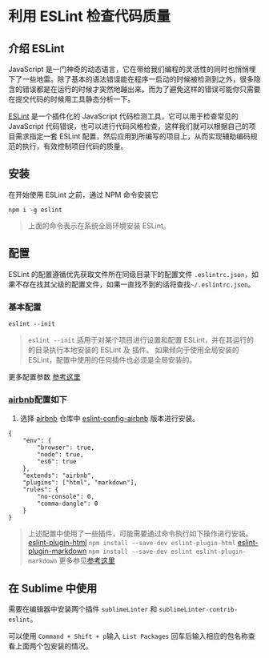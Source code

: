 # 利用 ESLint 检查代码质量

## 介绍 ESLint

JavaScript 是一门神奇的动态语言，它在带给我们编程的灵活性的同时也悄悄埋下了一些地雷。除了基本的语法错误能在程序一启动的时候被检测到之外，很多隐含的错误都是在运行的时候才突然地蹦出来。而为了避免这样的错误可能你只需要在提交代码的时候用工具静态分析一下。

[ESLint](http://eslint.cn/ "ESLint 官网") 是一个插件化的 JavaScript 代码检测工具，它可以用于检查常见的 JavaScript 代码错误，也可以进行代码风格检查，这样我们就可以根据自己的项目需求指定一套 ESLint 配置，然后应用到所编写的项目上，从而实现辅助编码规范的执行，有效控制项目代码的质量。

## 安装

在开始使用 ESLint 之前，通过 NPM 命令安装它

```
npm i -g eslint
```

> 上面的命令表示在系统全局环境安装 ESLint。

## 配置

ESLint 的配置遵循优先获取文件所在同级目录下的配置文件 `.eslintrc.json`，如果不存在找其父级的配置文件，如果一直找不到的话将查找`~/.eslintrc.json`。

### 基本配置

```
eslint --init
```

> `eslint --init` 适用于对某个项目进行设置和配置 ESLint，并在其运行的的目录执行本地安装的 ESLint 及 插件。
> 如果倾向于使用全局安装的 ESLint，配置中使用的任何插件也必须是全局安装的。

更多配置参数 [参考这里](http://eslint.cn/docs/user-guide/getting-started#configuration)



### [airbnb](https://github.com/airbnb/javascript)配置如下

1. 选择 [airbnb](https://github.com/airbnb/javascript/tree/master/packages) 仓库中 [eslint-config-airbnb](https://github.com/airbnb/javascript/tree/master/packages/eslint-config-airbnb) 版本进行安装。



```
{
    "env": {
        "browser": true,
        "node": true,
        "es6": true
    },
    "extends": "airbnb",
    "plugins": ["html", "markdown"],
    "rules": {
        "no-console": 0,
        "comma-dangle": 0
    }
}
```

> 上述配置中使用了一些插件，可能需要通过命令执行如下操作进行安装。
> [eslint-plugin-html](https://github.com/BenoitZugmeyer/eslint-plugin-html) `npm install --save-dev eslint-plugin-html`
> [eslint-plugin-markdown](https://github.com/eslint/eslint-plugin-markdown) `npm install --save-dev eslint eslint-plugin-markdown`
> 更多参见[参考这里](https://github.com/dustinspecker/awesome-eslint)


## 在 Sublime 中使用

需要在编辑器中安装两个插件 `sublimeLinter` 和 `sublimeLinter-contrib-eslint`。

可以使用 `Command + Shift + p`输入 `List Packages` 回车后输入相应的包名称查看上面两个包安装的情况。



